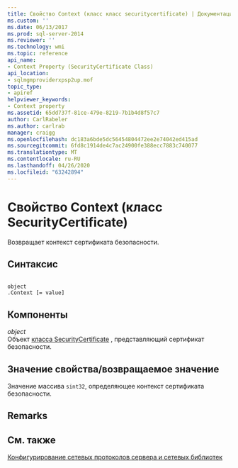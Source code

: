 ```yaml
---
title: Свойство Context (класс класс securitycertificate) | Документация Майкрософт
ms.custom: ''
ms.date: 06/13/2017
ms.prod: sql-server-2014
ms.reviewer: ''
ms.technology: wmi
ms.topic: reference
api_name:
- Context Property (SecurityCertificate Class)
api_location:
- sqlmgmproviderxpsp2up.mof
topic_type:
- apiref
helpviewer_keywords:
- Context property
ms.assetid: 65dd737f-81ce-479e-8219-7b1b4d8f57c7
author: CarlRabeler
ms.author: carlrab
manager: craigg
ms.openlocfilehash: dc183a6bde5dc56454804472ee2e74042ed415ad
ms.sourcegitcommit: 6fd8c1914de4c7ac24900fe388ecc7883c740077
ms.translationtype: MT
ms.contentlocale: ru-RU
ms.lasthandoff: 04/26/2020
ms.locfileid: "63242894"
---
```

# <a name="context-property-securitycertificate-class"></a>Свойство Context (класс SecurityCertificate)
  Возвращает контекст сертификата безопасности.  
  
## <a name="syntax"></a>Синтаксис  
  
```  
  
object  
.Context [= value]  
```  
  
## <a name="parts"></a>Компоненты  
 *object*  
 Объект [класса SecurityCertificate](securitycertificate-class.md) , представляющий сертификат безопасности.  
  
## <a name="property-valuereturn-value"></a>Значение свойства/возвращаемое значение  
 Значение массива `sint32`, определяющее контекст сертификата безопасности.  
  
## <a name="remarks"></a>Remarks  
  
## <a name="see-also"></a>См. также  
 [Конфигурирование сетевых протоколов сервера и сетевых библиотек](https://msdn.microsoft.com/library/ms177485\(v=sql.100\).aspx)  
  
  
